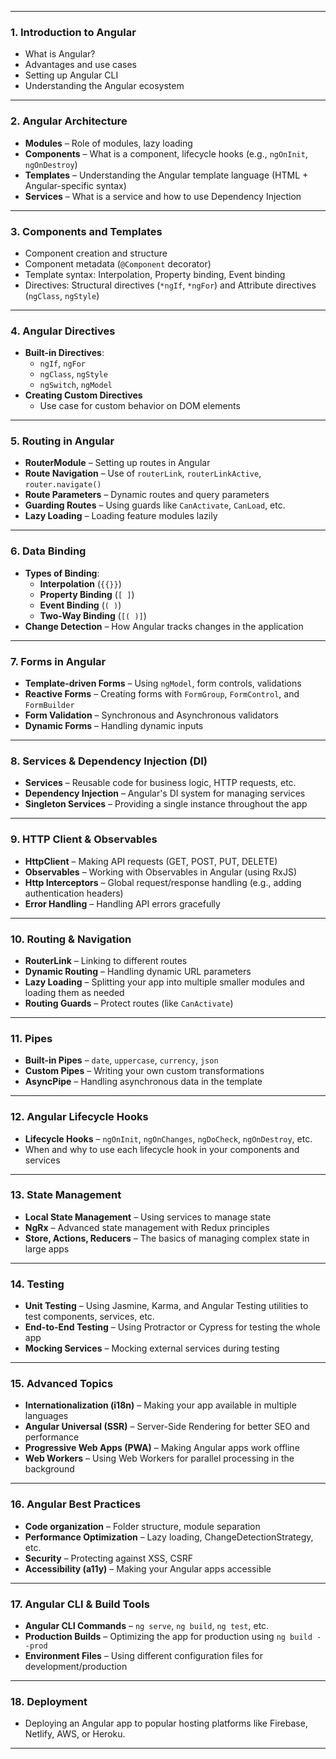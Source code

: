 
---

### 1. **Introduction to Angular**
- What is Angular?
- Advantages and use cases
- Setting up Angular CLI
- Understanding the Angular ecosystem

---

### 2. **Angular Architecture**
- **Modules** – Role of modules, lazy loading
- **Components** – What is a component, lifecycle hooks (e.g., `ngOnInit`, `ngOnDestroy`)
- **Templates** – Understanding the Angular template language (HTML + Angular-specific syntax)
- **Services** – What is a service and how to use Dependency Injection

---

### 3. **Components and Templates**
- Component creation and structure
- Component metadata (`@Component` decorator)
- Template syntax: Interpolation, Property binding, Event binding
- Directives: Structural directives (`*ngIf`, `*ngFor`) and Attribute directives (`ngClass`, `ngStyle`)

---

### 4. **Angular Directives**
- **Built-in Directives**:
  - `ngIf`, `ngFor`
  - `ngClass`, `ngStyle`
  - `ngSwitch`, `ngModel`
- **Creating Custom Directives**
  - Use case for custom behavior on DOM elements

---

### 5. **Routing in Angular**
- **RouterModule** – Setting up routes in Angular
- **Route Navigation** – Use of `routerLink`, `routerLinkActive`, `router.navigate()`
- **Route Parameters** – Dynamic routes and query parameters
- **Guarding Routes** – Using guards like `CanActivate`, `CanLoad`, etc.
- **Lazy Loading** – Loading feature modules lazily

---

### 6. **Data Binding**
- **Types of Binding**:
  - **Interpolation** (`{{}}`)
  - **Property Binding** (`[ ]`)
  - **Event Binding** (`( )`)
  - **Two-Way Binding** (`[( )]`)
- **Change Detection** – How Angular tracks changes in the application

---

### 7. **Forms in Angular**
- **Template-driven Forms** – Using `ngModel`, form controls, validations
- **Reactive Forms** – Creating forms with `FormGroup`, `FormControl`, and `FormBuilder`
- **Form Validation** – Synchronous and Asynchronous validators
- **Dynamic Forms** – Handling dynamic inputs

---

### 8. **Services & Dependency Injection (DI)**
- **Services** – Reusable code for business logic, HTTP requests, etc.
- **Dependency Injection** – Angular's DI system for managing services
- **Singleton Services** – Providing a single instance throughout the app

---

### 9. **HTTP Client & Observables**
- **HttpClient** – Making API requests (GET, POST, PUT, DELETE)
- **Observables** – Working with Observables in Angular (using RxJS)
- **Http Interceptors** – Global request/response handling (e.g., adding authentication headers)
- **Error Handling** – Handling API errors gracefully

---

### 10. **Routing & Navigation**
- **RouterLink** – Linking to different routes
- **Dynamic Routing** – Handling dynamic URL parameters
- **Lazy Loading** – Splitting your app into multiple smaller modules and loading them as needed
- **Routing Guards** – Protect routes (like `CanActivate`)

---

### 11. **Pipes**
- **Built-in Pipes** – `date`, `uppercase`, `currency`, `json`
- **Custom Pipes** – Writing your own custom transformations
- **AsyncPipe** – Handling asynchronous data in the template

---

### 12. **Angular Lifecycle Hooks**
- **Lifecycle Hooks** – `ngOnInit`, `ngOnChanges`, `ngDoCheck`, `ngOnDestroy`, etc.
- When and why to use each lifecycle hook in your components and services

---

### 13. **State Management**
- **Local State Management** – Using services to manage state
- **NgRx** – Advanced state management with Redux principles
- **Store, Actions, Reducers** – The basics of managing complex state in large apps

---

### 14. **Testing**
- **Unit Testing** – Using Jasmine, Karma, and Angular Testing utilities to test components, services, etc.
- **End-to-End Testing** – Using Protractor or Cypress for testing the whole app
- **Mocking Services** – Mocking external services during testing

---

### 15. **Advanced Topics**
- **Internationalization (i18n)** – Making your app available in multiple languages
- **Angular Universal (SSR)** – Server-Side Rendering for better SEO and performance
- **Progressive Web Apps (PWA)** – Making Angular apps work offline
- **Web Workers** – Using Web Workers for parallel processing in the background

---

### 16. **Angular Best Practices**
- **Code organization** – Folder structure, module separation
- **Performance Optimization** – Lazy loading, ChangeDetectionStrategy, etc.
- **Security** – Protecting against XSS, CSRF
- **Accessibility (a11y)** – Making your Angular apps accessible

---

### 17. **Angular CLI & Build Tools**
- **Angular CLI Commands** – `ng serve`, `ng build`, `ng test`, etc.
- **Production Builds** – Optimizing the app for production using `ng build --prod`
- **Environment Files** – Using different configuration files for development/production

---

### 18. **Deployment**
- Deploying an Angular app to popular hosting platforms like Firebase, Netlify, AWS, or Heroku.

---

